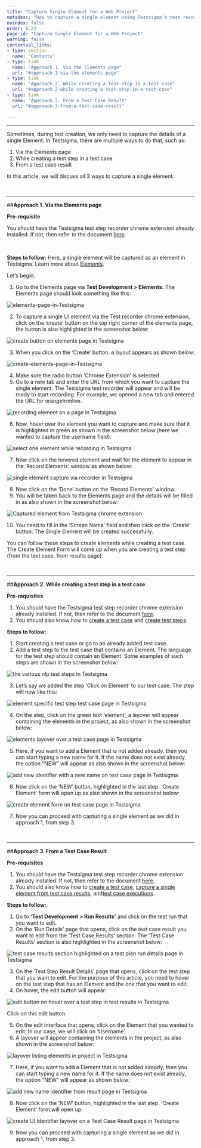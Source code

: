 ```yaml
---
title: "Capture Single Element for a Web Project"
metadesc: "How to capture a single element using Testsigma’s test recorder chrome extension."
noindex: false
order: 6.23
page_id: "Capture Single Element for a Web Project"
warning: false
contextual_links:
- type: section
  name: "Contents"
- type: link
  name: "Approach 1. Via the Elements page"
  url: "#approach-1-via-the-elements-page"
- type: link
  name: "Approach 2. While creating a test step in a test case"
  url: "#approach-2-while-creating-a-test-step-in-a-test-case"
- type: link
  name: "Approach 3. From a Test Case Result"
  url: "#approach-3-from-a-test-case-result"

---
```


---

Sometimes, during test creation, we only need to capture the details of a single Element. In Testsigma, there are multiple ways to do that, such as:

1. Via the Elements  page
2. While creating a test step in a test case
3. From a test case result


In this article, we will discuss all 3 ways to capture a single element.

<br>

---
##**Approach 1. Via the Elements page**

**Pre-requisite**

You should have the Testsigma test step recorder chrome extension already installed. If not, then refer to the document [here](https://testsigma.com/docs/test-step-recorder/install-chrome-extension/).


<br>

**Steps to follow:**
Here, a single element will be captured as an element in Testsigma. Learn more about [Elements](https://testsigma.com/docs/elements/overview/).

Let’s begin.

1. Go to the Elements page via **Test Development > Elements.** The Elements page should look something like this:

![elements-page-in-Testsigma](https://s3.amazonaws.com/static-docs.testsigma.com/new_images/test-cases/create-steps-nl/web-apps/update-elements/elements-page-in-Testsigma.png)


2. To capture a single UI element via the Test recorder chrome extension, click on the ‘create’ button on the top right corner of the elements page, the button is also highlighted in the screenshot below:

![create button on elements page in Testsigma](https://docs.testsigma.com/images/capture-single-element/create-button-on-elements-page-testsigma.png)

3. When you click on the ‘Create’ button, a layout appears as shown below:

![create-elements-page-in-Testsigma](https://s3.amazonaws.com/static-docs.testsigma.com/new_images/elements/web-apps/capture-single-element/create-elements-page-in-Testsigma.png)

4. Make sure the radio button ‘Chrome Extension’ is selected
5. Go to a new tab and enter the URL from which you want to capture the single element. The Testsigma test recorder will appear and will be ready to start recording. For example, we opened a new tab and entered the URL for orangehrmlive.

![recording element on a page in Testsigma](https://docs.testsigma.com/images/capture-single-element/recording-single-element-in-testsigma.png)

6. Now, hover over the element you want to capture and make sure that it is highlighted in green as shown in the screenshot below (here we wanted to capture the username field):

![select one element while recording in Testsigma](https://docs.testsigma.com/images/capture-single-element/select-one-element-record-in-testsigma.png)

7. Now click on the hovered element and wait for the element to appear in the ‘Record Elements’ window as shown below:

![single element capture via recorder in Testsigma](https://docs.testsigma.com/images/capture-single-element/captured-one-element-recorder-in-testsigma.png)

8. Now click on the ‘Done’ button on the ‘Record Elements’ window. 
9. You will be taken back to the Elements page and the details will be filled in as also shown in the screenshot below:

![Captured element from Testsigma chrome extension](https://docs.testsigma.com/images/capture-single-element/captured-element-chrome-extension-in-testsigma.png)

10. You need to fill in the ‘Screen Name’ field and then click on the ‘Create’ button. The Single Element will be created successfully.

You can follow these steps to create elements while creating a test case. The Create Element Form will come up when you are creating a test step (from the test case, from results page).

<br>

---
##**Approach 2. While creating a test step in a test case**

**Pre-requisites**
1. You should have the Testsigma test step recorder chrome extension already installed. If not, then refer to the document [here](https://testsigma.com/docs/test-step-recorder/install-chrome-extension/).
2. You should also know how to [create a test case](https://testsigma.com/docs/test-cases/manage/add-edit-delete/) and [create test steps](https://testsigma.com/docs/test-cases/step-types/natural-language/).


**Steps to follow:**

1. Start creating a test case or go to an already added test case. 
2. Add a test step to the test case that contains an Element. The language for the test step should contain an Element. Some examples of such steps are shown in the screenshot below:

![the various nlp test steps in Testsigma](https://docs.testsigma.com/images/capture-single-element/various-nlp-test-steps-in-testsigma.png)

3. Let’s say we added the step ‘Click on Element’ to our test case. The step will now like this:

![element specific test step test case page in Testsigma](https://docs.testsigma.com/images/capture-single-element/element-specific-test-step-test-case-page-testsigma.png)

4. On the step, click on the green text ‘element’, a layover will appear containing the elements in the project, as also shown in the screenshot below:

![elements layover over a test case page in Testsigma](https://docs.testsigma.com/images/capture-single-element/elements-layover-over-test-case-page-testsigma.png)

5. Here, if you want to add a Element that is not added already, then you can start typing a new name for it. If the name does not exist already, the option “NEW” will appear as also shown in the screenshot below:

![add new identifier with a new name on test case page in Testsigma](https://docs.testsigma.com/images/capture-single-element/add-new-identifier-with-new-name-test-case-page-testsigma.png)

6.  Now click on the ‘NEW’ button, highlighted in the last step. ‘Create Element’ form will open up as also shown in the screenshot below:

![create element form on test case page in Testsigma](https://docs.testsigma.com/images/capture-single-element/create-element-form-on-test-case-page-in-testsigma.png)

7. Now you can proceed with capturing a single element as we did in approach 1, from step 3.


<br>

---
##**Approach 3. From a Test Case Result**

**Pre-requisites**
1. You should have the Testsigma test step recorder chrome extension already installed. If not, then refer to the document [here](https://testsigma.com/docs/test-step-recorder/install-chrome-extension/).
2. You should also know how to [create a test case](https://testsigma.com/docs/test-cases/manage/add-edit-delete/), [capture a single element from test case results](https://testsigma.com/docs/reports/runs/overview/), and[test case executions](https://testsigma.com/docs/runs/test-plan-executions/).

**Steps to follow:**
1. Go to **‘Test Development > Run Results’** and click on the test run that you want to edit.
2. On the ‘Run Details’ page that opens, click on the test case result you want to edit from the ‘Test Case Results’ section. The ‘Test Case Results’ section is also highlighted in the screenshot below:

![test case results section highlighted on a test plan run details page in Testsigma](https://docs.testsigma.com/images/capture-single-element/test-case-results-section-highlighited-test-plan-run-testsigma.png)

3. On the ‘Test Step Result Details’ page that opens, click on the test step that you want to edit. For the purpose of this article, you need to hover on the test step that has an Element and the one that you want to edit.
4. On hover, the edit button will appear:

![edit button on hover over a test step in test results in Testsigma](https://docs.testsigma.com/images/capture-single-element/edit-button-on-hover-test-step-in-test-results-testsigma.png)

Click on this edit button.

5. On the edit interface that opens, click on the Element that you wanted to edit. In our case, we will click on ‘Username’.
6. A layover will appear containing the elements in the project, as also shown in the screenshot below:

![layover listing elements in project in Testsigma](https://docs.testsigma.com/images/capture-single-element/layover-listing-elements-in-project-in-testsigma.png)


7. Here, if you want to add a Element that is not added already, then you can start typing a new name for it. If the name does not exist already, the option “NEW” will appear as shown below:

![add new name identifier from result page in Testsigma](https://docs.testsigma.com/images/capture-single-element/add-new-name-identifier-from-result-page-in-testsigma.png)

8. Now click on the ‘NEW’ button, highlighted in the last step. ‘Create Element’ form will open up:

![create UI Identifier layover on a Test Case Result page in Testsigma](https://docs.testsigma.com/images/capture-single-element/create-ui-identifier-layover-test-case-result-testsigma.png)


9. Now you can proceed with capturing a single element as we did in approach 1, from step 3.
